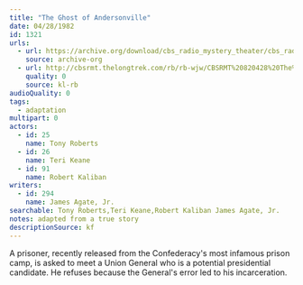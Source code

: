 ```yaml
---
title: "The Ghost of Andersonville"
date: 04/28/1982
id: 1321
urls: 
  - url: https://archive.org/download/cbs_radio_mystery_theater/cbs_radio_mystery_theater-1301-1350.zip/cbs_radio_mystery_theater-1301-1350%2Fcbsrmt_1321_the_ghost_of_andersonville.mp3
    source: archive-org
  - url: http://cbsrmt.thelongtrek.com/rb/rb-wjw/CBSRMT%20820428%20The%20Ghost%20of%20Andersonville_wjw%20closing%20theme%20missing.mp3
    quality: 0
    source: kl-rb
audioQuality: 0
tags: 
  - adaptation
multipart: 0
actors:  
  - id: 25
    name: Tony Roberts  
  - id: 26
    name: Teri Keane  
  - id: 91
    name: Robert Kaliban
writers:  
  - id: 294
    name: James Agate, Jr.
searchable: Tony Roberts,Teri Keane,Robert Kaliban James Agate, Jr.
notes: adapted from a true story
descriptionSource: kf
---
```

A prisoner, recently released from the Confederacy's most infamous prison camp, is asked to meet a Union General who is a potential presidential candidate. He refuses because the General's error led to his incarceration.